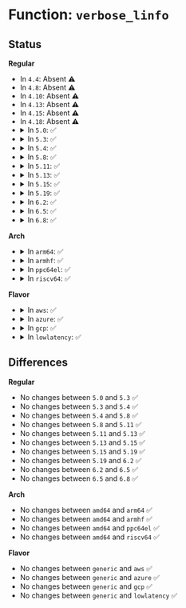 # Function: <code>verbose_linfo</code>

## Status
<b>Regular</b>
<ul>
<li>
In <code>4.4</code>: Absent ⚠️
</li>
<li>
In <code>4.8</code>: Absent ⚠️
</li>
<li>
In <code>4.10</code>: Absent ⚠️
</li>
<li>
In <code>4.13</code>: Absent ⚠️
</li>
<li>
In <code>4.15</code>: Absent ⚠️
</li>
<li>
In <code>4.18</code>: Absent ⚠️
</li>
<li>
<details>
<summary>In <code>5.0</code>: ✅</summary>

```c
void verbose_linfo(struct bpf_verifier_env *env, u32 insn_off, const char *prefix_fmt, void (anon));
```

**Collision:** Unique Static

**Inline:** No

**Transformation:** False

**Instances:**

```
In kernel/bpf/verifier.c (ffffffff811cd1f0)
Location: kernel/bpf/verifier.c:299
Inline: False
Direct callers:
  - kernel/bpf/verifier.c:do_check
  - kernel/bpf/verifier.c:push_insn
  - kernel/bpf/verifier.c:push_insn
  - kernel/bpf/verifier.c:push_insn
```
**Symbols:**

```
ffffffff811cd1f0-ffffffff811cd35b: verbose_linfo (STB_LOCAL)
```
</details>
</li>
<li>
<details>
<summary>In <code>5.3</code>: ✅</summary>

```c
void verbose_linfo(struct bpf_verifier_env *env, u32 insn_off, const char *prefix_fmt, void (anon));
```

**Collision:** Unique Static

**Inline:** No

**Transformation:** False

**Instances:**

```
In kernel/bpf/verifier.c (ffffffff811dff80)
Location: kernel/bpf/verifier.c:291
Inline: False
Direct callers:
  - kernel/bpf/verifier.c:do_check
  - kernel/bpf/verifier.c:is_state_visited
  - kernel/bpf/verifier.c:push_insn
  - kernel/bpf/verifier.c:push_insn
  - kernel/bpf/verifier.c:push_insn
  - kernel/bpf/verifier.c:check_mem_access
  - kernel/bpf/verifier.c:check_mem_access
```
**Symbols:**

```
ffffffff811dff80-ffffffff811e00f9: verbose_linfo (STB_LOCAL)
```
</details>
</li>
<li>
<details>
<summary>In <code>5.4</code>: ✅</summary>

```c
void verbose_linfo(struct bpf_verifier_env *env, u32 insn_off, const char *prefix_fmt, void (anon));
```

**Collision:** Unique Static

**Inline:** No

**Transformation:** False

**Instances:**

```
In kernel/bpf/verifier.c (ffffffff811ec740)
Location: kernel/bpf/verifier.c:291
Inline: False
Direct callers:
  - kernel/bpf/verifier.c:do_check
  - kernel/bpf/verifier.c:is_state_visited
  - kernel/bpf/verifier.c:push_insn
  - kernel/bpf/verifier.c:push_insn
  - kernel/bpf/verifier.c:push_insn
  - kernel/bpf/verifier.c:check_mem_access
  - kernel/bpf/verifier.c:check_mem_access
```
**Symbols:**

```
ffffffff811ec740-ffffffff811ec8b9: verbose_linfo (STB_LOCAL)
```
</details>
</li>
<li>
<details>
<summary>In <code>5.8</code>: ✅</summary>

```c
void verbose_linfo(struct bpf_verifier_env *env, u32 insn_off, const char *prefix_fmt, void (anon));
```

**Collision:** Unique Static

**Inline:** No

**Transformation:** False

**Instances:**

```
In kernel/bpf/verifier.c (ffffffff8120ed20)
Location: kernel/bpf/verifier.c:355
Inline: False
Direct callers:
  - kernel/bpf/verifier.c:do_check
  - kernel/bpf/verifier.c:is_state_visited
  - kernel/bpf/verifier.c:push_insn
  - kernel/bpf/verifier.c:push_insn
  - kernel/bpf/verifier.c:push_insn
  - kernel/bpf/verifier.c:check_mem_access
  - kernel/bpf/verifier.c:check_stack_read
  - kernel/bpf/verifier.c:check_stack_write
```
**Symbols:**

```
ffffffff8120ed20-ffffffff8120ee99: verbose_linfo (STB_LOCAL)
```
</details>
</li>
<li>
<details>
<summary>In <code>5.11</code>: ✅</summary>

```c
void verbose_linfo(struct bpf_verifier_env *env, u32 insn_off, const char *prefix_fmt, void (anon));
```

**Collision:** Unique Static

**Inline:** No

**Transformation:** False

**Instances:**

```
In kernel/bpf/verifier.c (ffffffff8120f920)
Location: kernel/bpf/verifier.c:359
Inline: False
Direct callers:
  - kernel/bpf/verifier.c:do_check
  - kernel/bpf/verifier.c:is_state_visited
  - kernel/bpf/verifier.c:push_insn
  - kernel/bpf/verifier.c:push_insn
  - kernel/bpf/verifier.c:push_insn
  - kernel/bpf/verifier.c:check_mem_access
  - kernel/bpf/verifier.c:check_stack_read
  - kernel/bpf/verifier.c:check_stack_write
```
**Symbols:**

```
ffffffff8120f920-ffffffff8120fa9d: verbose_linfo (STB_LOCAL)
```
</details>
</li>
<li>
<details>
<summary>In <code>5.13</code>: ✅</summary>

```c
void verbose_linfo(struct bpf_verifier_env *env, u32 insn_off, const char *prefix_fmt, void (anon));
```

**Collision:** Unique Static

**Inline:** No

**Transformation:** False

**Instances:**

```
In kernel/bpf/verifier.c (ffffffff812112a0)
Location: kernel/bpf/verifier.c:378
Inline: False
Direct callers:
  - kernel/bpf/verifier.c:do_check
  - kernel/bpf/verifier.c:is_state_visited
  - kernel/bpf/verifier.c:push_insn
  - kernel/bpf/verifier.c:push_insn
  - kernel/bpf/verifier.c:push_insn
  - kernel/bpf/verifier.c:check_mem_access
  - kernel/bpf/verifier.c:check_stack_read_fixed_off
  - kernel/bpf/verifier.c:check_stack_write_fixed_off
```
**Symbols:**

```
ffffffff812112a0-ffffffff8121141d: verbose_linfo (STB_LOCAL)
```
</details>
</li>
<li>
<details>
<summary>In <code>5.15</code>: ✅</summary>

```c
void verbose_linfo(struct bpf_verifier_env *env, u32 insn_off, const char *prefix_fmt, void (anon));
```

**Collision:** Unique Static

**Inline:** No

**Transformation:** False

**Instances:**

```
In kernel/bpf/verifier.c (ffffffff81246470)
Location: kernel/bpf/verifier.c:379
Inline: False
Direct callers:
  - kernel/bpf/verifier.c:do_check
  - kernel/bpf/verifier.c:is_state_visited
  - kernel/bpf/verifier.c:push_insn
  - kernel/bpf/verifier.c:push_insn
  - kernel/bpf/verifier.c:push_insn
  - kernel/bpf/verifier.c:check_mem_access
  - kernel/bpf/verifier.c:check_stack_read_fixed_off
  - kernel/bpf/verifier.c:check_stack_write_fixed_off
```
**Symbols:**

```
ffffffff81246470-ffffffff812465ed: verbose_linfo (STB_LOCAL)
```
</details>
</li>
<li>
<details>
<summary>In <code>5.19</code>: ✅</summary>

```c
void verbose_linfo(struct bpf_verifier_env *env, u32 insn_off, const char *prefix_fmt, void (anon));
```

**Collision:** Unique Static

**Inline:** No

**Transformation:** False

**Instances:**

```
In kernel/bpf/verifier.c (ffffffff8128c4d0)
Location: kernel/bpf/verifier.c:382
Inline: False
Direct callers:
  - kernel/bpf/verifier.c:do_check
  - kernel/bpf/verifier.c:is_state_visited
  - kernel/bpf/verifier.c:push_insn
  - kernel/bpf/verifier.c:push_insn
  - kernel/bpf/verifier.c:push_insn
  - kernel/bpf/verifier.c:check_mem_access
  - kernel/bpf/verifier.c:check_stack_read_fixed_off
  - kernel/bpf/verifier.c:check_stack_write_fixed_off
```
**Symbols:**

```
ffffffff8128c4d0-ffffffff8128c673: verbose_linfo (STB_LOCAL)
```
</details>
</li>
<li>
<details>
<summary>In <code>6.2</code>: ✅</summary>

```c
void verbose_linfo(struct bpf_verifier_env *env, u32 insn_off, const char *prefix_fmt, void (anon));
```

**Collision:** Unique Static

**Inline:** No

**Transformation:** False

**Instances:**

```
In kernel/bpf/verifier.c (ffffffff812e4a00)
Location: kernel/bpf/verifier.c:384
Inline: False
Direct callers:
  - kernel/bpf/verifier.c:do_check
  - kernel/bpf/verifier.c:is_state_visited
  - kernel/bpf/verifier.c:push_insn
  - kernel/bpf/verifier.c:push_insn
  - kernel/bpf/verifier.c:push_insn
  - kernel/bpf/verifier.c:check_mem_access
  - kernel/bpf/verifier.c:check_stack_read_fixed_off
  - kernel/bpf/verifier.c:check_stack_write_fixed_off
```
**Symbols:**

```
ffffffff812e4a00-ffffffff812e4ba3: verbose_linfo (STB_LOCAL)
```
</details>
</li>
<li>
<details>
<summary>In <code>6.5</code>: ✅</summary>

```c
void verbose_linfo(struct bpf_verifier_env *env, u32 insn_off, const char *prefix_fmt, void (anon));
```

**Collision:** Unique Static

**Inline:** No

**Transformation:** False

**Instances:**

```
In kernel/bpf/verifier.c (ffffffff812fc040)
Location: kernel/bpf/verifier.c:380
Inline: False
Direct callers:
  - kernel/bpf/verifier.c:do_check
  - kernel/bpf/verifier.c:is_state_visited
  - kernel/bpf/verifier.c:push_insn
  - kernel/bpf/verifier.c:push_insn
  - kernel/bpf/verifier.c:push_insn
  - kernel/bpf/verifier.c:check_mem_access
  - kernel/bpf/verifier.c:check_stack_read_fixed_off
  - kernel/bpf/verifier.c:check_stack_write_fixed_off
```
**Symbols:**

```
ffffffff812fc040-ffffffff812fc1b5: verbose_linfo (STB_LOCAL)
```
</details>
</li>
<li>
<details>
<summary>In <code>6.8</code>: ✅</summary>

```c
void verbose_linfo(struct bpf_verifier_env *env, u32 insn_off, const char *prefix_fmt, void (anon));
```

**Collision:** Unique Global

**Inline:** No

**Transformation:** False

**Instances:**

```
In kernel/bpf/log.c (ffffffff813457f0)
Location: kernel/bpf/log.c:360
Inline: False
Direct callers:
  - kernel/bpf/verifier.c:do_check
  - kernel/bpf/verifier.c:is_state_visited
  - kernel/bpf/verifier.c:push_insn
  - kernel/bpf/verifier.c:push_insn
  - kernel/bpf/verifier.c:push_insn
  - kernel/bpf/verifier.c:check_mem_access
  - kernel/bpf/verifier.c:check_stack_read_fixed_off
  - kernel/bpf/verifier.c:check_stack_write_fixed_off
```
**Symbols:**

```
ffffffff813457f0-ffffffff81345971: verbose_linfo (STB_GLOBAL)
```
</details>
</li>
</ul>
<b>Arch</b>
<ul>
<li>
<details>
<summary>In <code>arm64</code>: ✅</summary>

```c
void verbose_linfo(struct bpf_verifier_env *env, u32 insn_off, const char *prefix_fmt, void (anon));
```

**Collision:** Unique Static

**Inline:** No

**Transformation:** False

**Instances:**

```
In kernel/bpf/verifier.c (ffff800010270018)
Location: kernel/bpf/verifier.c:291
Inline: False
Direct callers:
  - kernel/bpf/verifier.c:do_check
  - kernel/bpf/verifier.c:is_state_visited
  - kernel/bpf/verifier.c:push_insn
  - kernel/bpf/verifier.c:push_insn
  - kernel/bpf/verifier.c:push_insn
  - kernel/bpf/verifier.c:check_mem_access
  - kernel/bpf/verifier.c:check_stack_write
```
**Symbols:**

```
ffff800010270018-ffff8000102701ac: verbose_linfo (STB_LOCAL)
```
</details>
</li>
<li>
<details>
<summary>In <code>armhf</code>: ✅</summary>

```c
void verbose_linfo(struct bpf_verifier_env *env, u32 insn_off, const char *prefix_fmt, void (anon));
```

**Collision:** Unique Static

**Inline:** No

**Transformation:** False

**Instances:**

```
In kernel/bpf/verifier.c (c04a22f8)
Location: kernel/bpf/verifier.c:291
Inline: False
Direct callers:
  - kernel/bpf/verifier.c:do_check
  - kernel/bpf/verifier.c:is_state_visited
  - kernel/bpf/verifier.c:push_insn
  - kernel/bpf/verifier.c:push_insn
  - kernel/bpf/verifier.c:push_insn
  - kernel/bpf/verifier.c:check_mem_access
  - kernel/bpf/verifier.c:check_stack_write
```
**Symbols:**

```
c04a22f8-c04a245c: verbose_linfo (STB_LOCAL)
```
</details>
</li>
<li>
<details>
<summary>In <code>ppc64el</code>: ✅</summary>

```c
void verbose_linfo(struct bpf_verifier_env *env, u32 insn_off, const char *prefix_fmt, void (anon));
```

**Collision:** Unique Static

**Inline:** No

**Transformation:** False

**Instances:**

```
In kernel/bpf/verifier.c (c000000000316f20)
Location: kernel/bpf/verifier.c:291
Inline: False
Direct callers:
  - kernel/bpf/verifier.c:do_check
  - kernel/bpf/verifier.c:is_state_visited
  - kernel/bpf/verifier.c:push_insn
  - kernel/bpf/verifier.c:push_insn
  - kernel/bpf/verifier.c:push_insn
  - kernel/bpf/verifier.c:check_mem_access
  - kernel/bpf/verifier.c:check_stack_write
```
**Symbols:**

```
c000000000316f20-c0000000003170c8: verbose_linfo (STB_LOCAL)
```
</details>
</li>
<li>
<details>
<summary>In <code>riscv64</code>: ✅</summary>

```c
void verbose_linfo(struct bpf_verifier_env *env, u32 insn_off, const char *prefix_fmt, void (anon));
```

**Collision:** Unique Static

**Inline:** No

**Transformation:** False

**Instances:**

```
In kernel/bpf/verifier.c (ffffffe0001a97d8)
Location: kernel/bpf/verifier.c:291
Inline: False
Direct callers:
  - kernel/bpf/verifier.c:do_check
  - kernel/bpf/verifier.c:is_state_visited
  - kernel/bpf/verifier.c:push_insn
  - kernel/bpf/verifier.c:push_insn
  - kernel/bpf/verifier.c:push_insn
  - kernel/bpf/verifier.c:check_mem_access
  - kernel/bpf/verifier.c:check_stack_write
```
**Symbols:**

```
ffffffe0001a97d8-ffffffe0001a98ea: verbose_linfo (STB_LOCAL)
```
</details>
</li>
</ul>
<b>Flavor</b>
<ul>
<li>
<details>
<summary>In <code>aws</code>: ✅</summary>

```c
void verbose_linfo(struct bpf_verifier_env *env, u32 insn_off, const char *prefix_fmt, void (anon));
```

**Collision:** Unique Static

**Inline:** No

**Transformation:** False

**Instances:**

```
In kernel/bpf/verifier.c (ffffffff811e4d60)
Location: kernel/bpf/verifier.c:291
Inline: False
Direct callers:
  - kernel/bpf/verifier.c:do_check
  - kernel/bpf/verifier.c:is_state_visited
  - kernel/bpf/verifier.c:push_insn
  - kernel/bpf/verifier.c:push_insn
  - kernel/bpf/verifier.c:push_insn
  - kernel/bpf/verifier.c:check_mem_access
  - kernel/bpf/verifier.c:check_mem_access
```
**Symbols:**

```
ffffffff811e4d60-ffffffff811e4ed9: verbose_linfo (STB_LOCAL)
```
</details>
</li>
<li>
<details>
<summary>In <code>azure</code>: ✅</summary>

```c
void verbose_linfo(struct bpf_verifier_env *env, u32 insn_off, const char *prefix_fmt, void (anon));
```

**Collision:** Unique Static

**Inline:** No

**Transformation:** False

**Instances:**

```
In kernel/bpf/verifier.c (ffffffff811d7b20)
Location: kernel/bpf/verifier.c:291
Inline: False
Direct callers:
  - kernel/bpf/verifier.c:do_check
  - kernel/bpf/verifier.c:is_state_visited
  - kernel/bpf/verifier.c:push_insn
  - kernel/bpf/verifier.c:push_insn
  - kernel/bpf/verifier.c:push_insn
  - kernel/bpf/verifier.c:check_mem_access
  - kernel/bpf/verifier.c:check_mem_access
```
**Symbols:**

```
ffffffff811d7b20-ffffffff811d7c99: verbose_linfo (STB_LOCAL)
```
</details>
</li>
<li>
<details>
<summary>In <code>gcp</code>: ✅</summary>

```c
void verbose_linfo(struct bpf_verifier_env *env, u32 insn_off, const char *prefix_fmt, void (anon));
```

**Collision:** Unique Static

**Inline:** No

**Transformation:** False

**Instances:**

```
In kernel/bpf/verifier.c (ffffffff811e2b30)
Location: kernel/bpf/verifier.c:291
Inline: False
Direct callers:
  - kernel/bpf/verifier.c:do_check
  - kernel/bpf/verifier.c:is_state_visited
  - kernel/bpf/verifier.c:push_insn
  - kernel/bpf/verifier.c:push_insn
  - kernel/bpf/verifier.c:push_insn
  - kernel/bpf/verifier.c:check_mem_access
  - kernel/bpf/verifier.c:check_mem_access
```
**Symbols:**

```
ffffffff811e2b30-ffffffff811e2ca9: verbose_linfo (STB_LOCAL)
```
</details>
</li>
<li>
<details>
<summary>In <code>lowlatency</code>: ✅</summary>

```c
void verbose_linfo(struct bpf_verifier_env *env, u32 insn_off, const char *prefix_fmt, void (anon));
```

**Collision:** Unique Static

**Inline:** No

**Transformation:** False

**Instances:**

```
In kernel/bpf/verifier.c (ffffffff811f0f00)
Location: kernel/bpf/verifier.c:291
Inline: False
Direct callers:
  - kernel/bpf/verifier.c:do_check
  - kernel/bpf/verifier.c:is_state_visited
  - kernel/bpf/verifier.c:push_insn
  - kernel/bpf/verifier.c:push_insn
  - kernel/bpf/verifier.c:push_insn
  - kernel/bpf/verifier.c:check_mem_access
  - kernel/bpf/verifier.c:check_mem_access
```
**Symbols:**

```
ffffffff811f0f00-ffffffff811f1079: verbose_linfo (STB_LOCAL)
```
</details>
</li>
</ul>

## Differences
<b>Regular</b>
<ul>
<li>
No changes between <code>5.0</code> and <code>5.3</code> ✅
</li>
<li>
No changes between <code>5.3</code> and <code>5.4</code> ✅
</li>
<li>
No changes between <code>5.4</code> and <code>5.8</code> ✅
</li>
<li>
No changes between <code>5.8</code> and <code>5.11</code> ✅
</li>
<li>
No changes between <code>5.11</code> and <code>5.13</code> ✅
</li>
<li>
No changes between <code>5.13</code> and <code>5.15</code> ✅
</li>
<li>
No changes between <code>5.15</code> and <code>5.19</code> ✅
</li>
<li>
No changes between <code>5.19</code> and <code>6.2</code> ✅
</li>
<li>
No changes between <code>6.2</code> and <code>6.5</code> ✅
</li>
<li>
No changes between <code>6.5</code> and <code>6.8</code> ✅
</li>
</ul>
<b>Arch</b>
<ul>
<li>
No changes between <code>amd64</code> and <code>arm64</code> ✅
</li>
<li>
No changes between <code>amd64</code> and <code>armhf</code> ✅
</li>
<li>
No changes between <code>amd64</code> and <code>ppc64el</code> ✅
</li>
<li>
No changes between <code>amd64</code> and <code>riscv64</code> ✅
</li>
</ul>
<b>Flavor</b>
<ul>
<li>
No changes between <code>generic</code> and <code>aws</code> ✅
</li>
<li>
No changes between <code>generic</code> and <code>azure</code> ✅
</li>
<li>
No changes between <code>generic</code> and <code>gcp</code> ✅
</li>
<li>
No changes between <code>generic</code> and <code>lowlatency</code> ✅
</li>
</ul>
